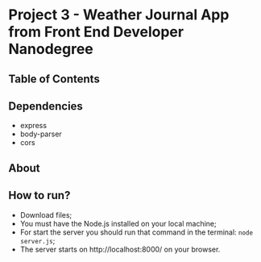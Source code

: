 # Project 3 - Weather Journal App from Front End Developer Nanodegree

## Table of Contents

## Dependencies
- express
- body-parser
- cors

## About


## How to run?
* Download files;
* You must have the Node.js installed on your local machine;
* For start the server you should run that command in the terminal: `node server.js`;
* The server starts on http://localhost:8000/ on your browser.
